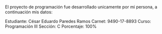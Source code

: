 El proyecto de programación fue desarrollado unicamente por mi persona, a continuación mis datos:

Estudiante: César Eduardo Paredes Ramos
Carnet: 9490-17-8893
Curso: Programación III
Sección: C
Porcentaje: 100%




